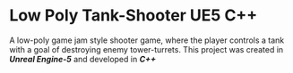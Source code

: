 
# Low Poly Tank-Shooter UE5 C++ 

A low-poly game jam style shooter game, where the player controls a tank with a goal of 
destroying enemy tower-turrets. This project was created in ***Unreal Engine-5*** and 
developed in ***C++***

